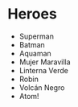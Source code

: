 # Heroes

* Superman
* Batman
* Aquaman
* Mujer Maravilla
* Linterna Verde
* Robin
* Volcán Negro
* Atom!
